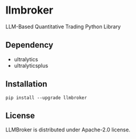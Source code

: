 # llmbroker
LLM-Based Quantitative Trading Python Library

## Dependency
* ultralytics
* ultralyticsplus

## Installation

```
pip install --upgrade llmbroker
```

## License
LLMBroker is distributed under Apache-2.0 license.
